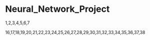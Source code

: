 # Neural_Network_Project


1,2,3,4,5,6,7

16,17,18,19,20,21,22,23,24,25,26,27,28,29,30,31,32,33,34,35,36,37,38